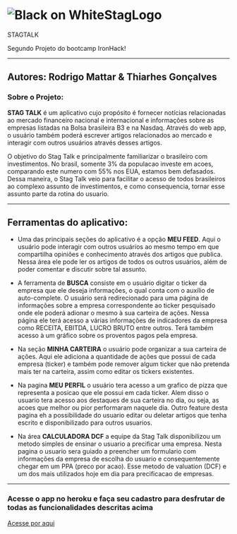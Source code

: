 # ![Black on WhiteStagLogo](https://user-images.githubusercontent.com/49764647/110209356-dcbdee00-7e6a-11eb-9caa-efed8b714134.png)
STAGTALK

Segundo Projeto do bootcamp IronHack!

---

## Autores: Rodrigo Mattar & Thiarhes Gonçalves

### Sobre o Projeto:

**STAG TALK** é um aplicativo cujo propósito é fornecer notícias relacionadas ao mercado financeiro nacional e internacional e informações sobre as empresas listadas na Bolsa brasileira B3 e na Nasdaq. Através do web app, o usuário também poderá escrever artigos relacionados ao mercado e interagir com outros usuários através desses artigos.  

O objetivo do Stag Talk e principalmente familiarizar o brasileiro com investimentos. No brasil, somente 3% da populacao investe em acoes, comparando este numero com 55% nos EUA, estamos bem defasados. Dessa maneira, o Stag Talk veio para facilitar o acesso de todos brasileiros ao complexo assunto de investimentos, e como consequencia, tornar esse assunto parte da rotina do usuario.

---

## Ferramentas do aplicativo:

- Uma das principais seções do aplicativo é a opção **MEU FEED**. Aqui o usuário pode interagir com outros usuários ao mesmo tempo em que compartilha opiniões e conhecimento através dos artigos que publica. Nessa área ele pode ler os artigos de todos os outros usuários, além de poder comentar e discutir sobre tal assunto.

- A ferramenta de **BUSCA** consiste em o usuário digitar o ticker da empresa que ele deseja informações, o qual conta com o auxílio de auto-complete. O usuário será redirecionado para uma página de informações sobre a empresa correspondente ao ticker pesquisado onde ele poderá adionar o mesmo à sua carteira de ações. Nessa página ele terá acesso a várias informações de indicadores da empresa como RECEITA, EBITDA, LUCRO BRUTO entre outros. Terá também acesso à um gráfico sobre os proventos pagos pela empresa.

- Na seção **MINHA CARTEIRA**  o usuário pode organizar a sua carteira de ações. Aqui ele adiciona a quantidade de ações que possui de cada empresa (ticker) e também pode remover algum ticker que não pretenda mais ter na carteira, assim como editar os tickers existentes. 

- Na pagina **MEU PERFIL** o usuário tera acesso a um grafico de pizza que representa a posicao que ele possui em cada ticker. Alem disso o usuario tera acesso aos destaques de sua carteira no dia, ou seja, as acoes que melhor ou pior performaram naquele dia. Outro feature desta pagina eh a possibilidade do usuario editar ou deletar artigos que tenha escrito e disponibilizado para outros usuarios. 

- Na área **CALCULADORA DCF** a equipe da Stag Talk disponibilizou um metodo simples de ensinar o usuario a precificar uma empresa. Nesta pagina o usuario sera guiado a preencher um formulario com informações da empresa de escolha do usuario e consequentemente chegar em um PPA (preco por acao). Esse metodo de valuation (DCF) e um dos mais utilizados hoje em dia para precificacao de empresas. 

---

### Acesse o app no heroku e faça seu cadastro para desfrutar de todas as funcionalidades descritas acima

[Acesse por aqui](https://stag-iron-m2.herokuapp.com/)



